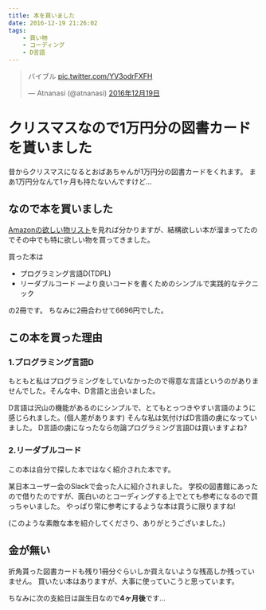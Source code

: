 ```yaml
---
title: 本を買いました
date: 2016-12-19 21:26:02
tags:
    - 買い物
    - コーディング
    - D言語
---
```


<blockquote class="twitter-tweet" data-lang="ja"><p lang="ja" dir="ltr">バイブル <a href="https://t.co/YV3odrFXFH">pic.twitter.com/YV3odrFXFH</a></p>&mdash; Atnanasi (@atnanasi) <a href="https://twitter.com/atnanasi/status/810773868906319872">2016年12月19日</a></blockquote>
<script async src="//platform.twitter.com/widgets.js" charset="utf-8"></script>

# クリスマスなので1万円分の図書カードを貰いました

昔からクリスマスになるとおばあちゃんが1万円分の図書カードをくれます。
まあ1万円分なんて1ヶ月も持たないんですけど…

## なので本を買いました

[Amazonの欲しい物リスト](https://www.amazon.co.jp/gp/registry/wishlist/3NJVOS8EF0J6C/)を見れば分かりますが、結構欲しい本が溜まってたのでその中でも特に欲しい物を買ってきました。

買った本は

- プログラミング言語D(TDPL)
- リーダブルコード ―より良いコードを書くためのシンプルで実践的なテクニック

の2冊です。
ちなみに2冊合わせて6696円でした。

## この本を買った理由

### 1.プログラミング言語D

もともと私はプログラミングをしていなかったので得意な言語というのがありませんでした。そんな中、D言語と出会いました。

D言語は沢山の機能があるのにシンプルで、とてもとっつきやすい言語のように感じられました。(個人差があります)
そんな私は気付けばD言語の虜になっていました。
D言語の虜になったなら勿論プログラミング言語Dは買いますよね?

### 2.リーダブルコード

この本は自分で探した本ではなく紹介された本です。

某日本ユーザー会のSlackで会った人に紹介されました。
学校の図書館にあったので借りたのですが、面白いのとコーディングする上でとても参考になるので買っちゃいました。
やっぱり常に参考にするような本は買うに限りますね!

(このような素敵な本を紹介してくださり、ありがとうございました。)

## 金が無い

折角貰った図書カードも残り1冊分ぐらいしか買えないような残高しか残っていません。
買いたい本はありますが、大事に使っていこうと思っています。

ちなみに次の支給日は誕生日なので**4ヶ月後**です…
